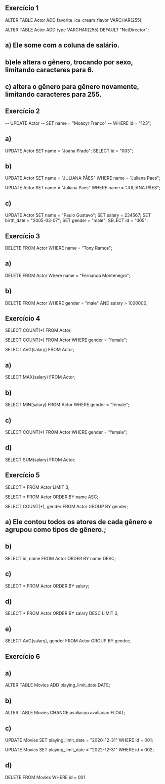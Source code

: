 ## Exercício 1

ALTER TABLE Actor ADD favorite_ice_cream_flavor VARCHAR(255);

ALTER TABLE Actor ADD type VARCHAR(255) DEFAULT "NotDirector";

 ## a) Ele some com a coluna de salário.

## b)ele altera o gênero, trocando por sexo, limitando caracteres para 6.

 ## c) altera o gênero para gênero novamente, limitando caracteres para 255.

## Exercício 2
-- UPDATE Actor
-- SET name = "Moacyr Franco"
-- WHERE id = "123";

## a)
UPDATE Actor
SET name = "Joana Prado";
SELECT id = "003";

 ## b)
UPDATE Actor
SET name = "JULIANA PÃES"
WHERE name = "Juliana Paes";

UPDATE Actor
SET name = "Juliana Paes"
WHERE name = "JULIANA PÃES";

 ## c)
UPDATE Actor
SET name = "Paulo Gustavo";
SET salary = 234567;
SET birth_date = "2005-03-07";
SET gender = "male";
SELECT id = "005";

 ## Exercício 3
DELETE FROM Actor WHERE name = "Tony Ramos";
 ## a)
DELETE FROM Actor Where name = "Fernanda Montenegro";

 ## b)
DELETE FROM Actor
WHERE gender = "male" AND
	salary > 1000000;

## Exercício 4
SELECT COUNT(*) FROM Actor;

SELECT COUNT(*) FROM Actor WHERE gender = "female";

SELECT AVG(salary) FROM Actor;

 ## a)
SELECT MAX(salary) FROM Actor;

## b) 
SELECT MIN(salary) FROM Actor WHERE gender = "female";

## c) 
SELECT COUNT(*) FROM Actor WHERE gender = "female";

## d) 
SELECT SUM(salary) FROM Actor;

## Exercício 5

SELECT * FROM Actor LIMIT 3;

SELECT * FROM Actor ORDER BY name ASC;

SELECT COUNT(*), gender
FROM Actor
GROUP BY gender;

## a) Ele contou todos os atores de cada gênero e agrupou como tipos de gênero.;

## b)
SELECT id, name FROM Actor
ORDER BY name DESC;

 ## c)

SELECT * FROM Actor
ORDER BY salary;

## d)
SELECT * FROM Actor
ORDER BY salary DESC
LIMIT 3;
## e)
SELECT AVG(salary), gender FROM Actor
GROUP BY gender;

## Exercício 6
## a)
ALTER TABLE Movies ADD playing_limit_date DATE;

## b)
ALTER TABLE Movies CHANGE avaliacao avaliacao FLOAT;

 ## c)
UPDATE Movies
SET playing_limit_date = "2020-12-31"
WHERE id = 001;

UPDATE Movies
SET playing_limit_date = "2022-12-31"
WHERE id = 002;

## d)

DELETE FROM Movies WHERE id = 001
